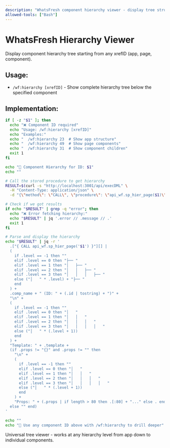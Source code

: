 ```yaml
---
description: "WhatsFresh component hierarchy viewer - display tree structure for any component"
allowed-tools: ["Bash"]
---
```


# WhatsFresh Hierarchy Viewer

Display component hierarchy tree starting from any xrefID (app, page, component).

## Usage:
- `/wf:hierarchy [xrefID]` - Show complete hierarchy tree below the specified component

## Implementation:

```bash
if [ -z "$1" ]; then
  echo "❌ Component ID required"
  echo "Usage: /wf:hierarchy [xrefID]"
  echo "Examples:"
  echo "  /wf:hierarchy 23  # Show app structure"
  echo "  /wf:hierarchy 49  # Show page components"
  echo "  /wf:hierarchy 31  # Show component children"
  exit 1
fi

echo "🌳 Component Hierarchy for ID: $1"
echo ""

# Call the stored procedure to get hierarchy
RESULT=$(curl -s "http://localhost:3001/api/execDML" \
  -H "Content-Type: application/json" \
  -d "{\"method\": \"CALL\", \"procedure\": \"api_wf.sp_hier_page($1)\"}")

# Check if we got results
if echo "$RESULT" | grep -q "error"; then
  echo "❌ Error fetching hierarchy:"
  echo "$RESULT" | jq '.error // .message // .'
  exit 1
fi

# Parse and display the hierarchy
echo "$RESULT" | jq -r '
  .["{ CALL api_wf.sp_hier_page('$1') }"][] |
  (
    if .level == -1 then ""
    elif .level == 0 then "├── "
    elif .level == 1 then "│   ├── "
    elif .level == 2 then "│   │   ├── "
    elif .level == 3 then "│   │   │   ├── "
    else ("│   " * .level) + "├── "
    end
  ) +
  .comp_name + " (ID: " + (.id | tostring) + ")" +
  "\n" +
  (
    if .level == -1 then ""
    elif .level == 0 then "│   "
    elif .level == 1 then "│   │   "
    elif .level == 2 then "│   │   │   "
    elif .level == 3 then "│   │   │   │   "
    else ("│   " * (.level + 1))
    end
  ) +
  "Template: " + .template +
  (if .props != "{}" and .props != "" then
    "\n" +
    (
      if .level == -1 then ""
      elif .level == 0 then "│   "
      elif .level == 1 then "│   │   "
      elif .level == 2 then "│   │   │   "
      elif .level == 3 then "│   │   │   │   "
      else ("│   " * (.level + 1))
      end
    ) +
    "Props: " + (.props | if length > 80 then .[:80] + "..." else . end)
  else "" end)
'

echo ""
echo "🎯 Use any component ID above with /wf:hierarchy to drill deeper"
```

Universal tree viewer - works at any hierarchy level from app down to individual components.